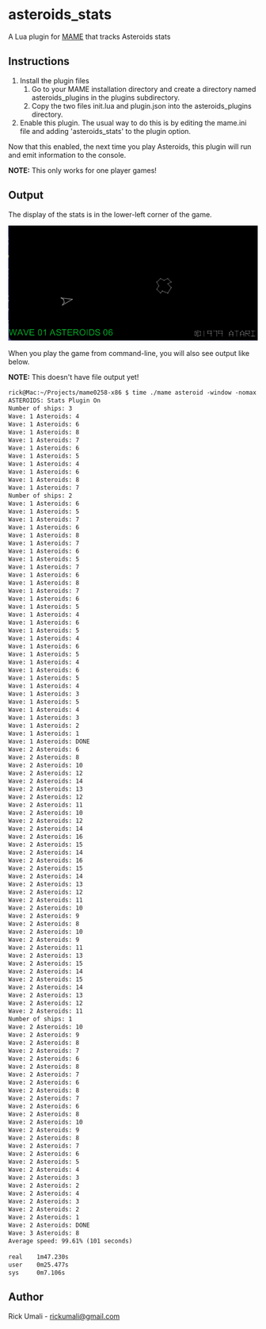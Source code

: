 # asteroids_stats

A Lua plugin for [MAME](https://www.mamedev.org) that tracks Asteroids stats

## Instructions

1. Install the plugin files
    1. Go to your MAME installation directory and create a directory named asteroids_plugins in the plugins subdirectory.
    1. Copy the two files init.lua and plugin.json into the asteroids_plugins directory.
1. Enable this plugin. The usual way to do this is by editing the mame.ini file and adding 'asteroids_stats' to the plugin option.

Now that this enabled, the next time you play Asteroids, this plugin will run and emit information to the console.

**NOTE:** This only works for one player games!

## Output

The display of the stats is in the lower-left corner of the game.

![Display of stats on Asteroids game screen](asteroids_stats-display.png)

When you play the game from command-line, you will also see output like below. 

**NOTE:** This doesn't have file output yet!

```
rick@Mac:~/Projects/mame0258-x86 $ time ./mame asteroid -window -nomax
ASTEROIDS: Stats Plugin On
Number of ships: 3
Wave: 1 Asteroids: 4
Wave: 1 Asteroids: 6
Wave: 1 Asteroids: 8
Wave: 1 Asteroids: 7
Wave: 1 Asteroids: 6
Wave: 1 Asteroids: 5
Wave: 1 Asteroids: 4
Wave: 1 Asteroids: 6
Wave: 1 Asteroids: 8
Wave: 1 Asteroids: 7
Number of ships: 2
Wave: 1 Asteroids: 6
Wave: 1 Asteroids: 5
Wave: 1 Asteroids: 7
Wave: 1 Asteroids: 6
Wave: 1 Asteroids: 8
Wave: 1 Asteroids: 7
Wave: 1 Asteroids: 6
Wave: 1 Asteroids: 5
Wave: 1 Asteroids: 7
Wave: 1 Asteroids: 6
Wave: 1 Asteroids: 8
Wave: 1 Asteroids: 7
Wave: 1 Asteroids: 6
Wave: 1 Asteroids: 5
Wave: 1 Asteroids: 4
Wave: 1 Asteroids: 6
Wave: 1 Asteroids: 5
Wave: 1 Asteroids: 4
Wave: 1 Asteroids: 6
Wave: 1 Asteroids: 5
Wave: 1 Asteroids: 4
Wave: 1 Asteroids: 6
Wave: 1 Asteroids: 5
Wave: 1 Asteroids: 4
Wave: 1 Asteroids: 3
Wave: 1 Asteroids: 5
Wave: 1 Asteroids: 4
Wave: 1 Asteroids: 3
Wave: 1 Asteroids: 2
Wave: 1 Asteroids: 1
Wave: 1 Asteroids: DONE
Wave: 2 Asteroids: 6
Wave: 2 Asteroids: 8
Wave: 2 Asteroids: 10
Wave: 2 Asteroids: 12
Wave: 2 Asteroids: 14
Wave: 2 Asteroids: 13
Wave: 2 Asteroids: 12
Wave: 2 Asteroids: 11
Wave: 2 Asteroids: 10
Wave: 2 Asteroids: 12
Wave: 2 Asteroids: 14
Wave: 2 Asteroids: 16
Wave: 2 Asteroids: 15
Wave: 2 Asteroids: 14
Wave: 2 Asteroids: 16
Wave: 2 Asteroids: 15
Wave: 2 Asteroids: 14
Wave: 2 Asteroids: 13
Wave: 2 Asteroids: 12
Wave: 2 Asteroids: 11
Wave: 2 Asteroids: 10
Wave: 2 Asteroids: 9
Wave: 2 Asteroids: 8
Wave: 2 Asteroids: 10
Wave: 2 Asteroids: 9
Wave: 2 Asteroids: 11
Wave: 2 Asteroids: 13
Wave: 2 Asteroids: 15
Wave: 2 Asteroids: 14
Wave: 2 Asteroids: 15
Wave: 2 Asteroids: 14
Wave: 2 Asteroids: 13
Wave: 2 Asteroids: 12
Wave: 2 Asteroids: 11
Number of ships: 1
Wave: 2 Asteroids: 10
Wave: 2 Asteroids: 9
Wave: 2 Asteroids: 8
Wave: 2 Asteroids: 7
Wave: 2 Asteroids: 6
Wave: 2 Asteroids: 8
Wave: 2 Asteroids: 7
Wave: 2 Asteroids: 6
Wave: 2 Asteroids: 8
Wave: 2 Asteroids: 7
Wave: 2 Asteroids: 6
Wave: 2 Asteroids: 8
Wave: 2 Asteroids: 10
Wave: 2 Asteroids: 9
Wave: 2 Asteroids: 8
Wave: 2 Asteroids: 7
Wave: 2 Asteroids: 6
Wave: 2 Asteroids: 5
Wave: 2 Asteroids: 4
Wave: 2 Asteroids: 3
Wave: 2 Asteroids: 2
Wave: 2 Asteroids: 4
Wave: 2 Asteroids: 3
Wave: 2 Asteroids: 2
Wave: 2 Asteroids: 1
Wave: 2 Asteroids: DONE
Wave: 3 Asteroids: 8
Average speed: 99.61% (101 seconds)

real    1m47.230s
user    0m25.477s
sys     0m7.106s
```

## Author

Rick Umali - rickumali@gmail.com
